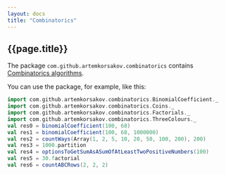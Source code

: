 ```yaml
---
layout: docs
title: "Combinatorics"
---
```


## {{page.title}}

The package ```com.github.artemkorsakov.combinatorics``` contains [Combinatorics algorithms](https://en.wikipedia.org/wiki/Combinatorics). 

You can use the package, for example, like this:
```scala mdoc
import com.github.artemkorsakov.combinatorics.BinomialCoefficient._
import com.github.artemkorsakov.combinatorics.Coins._
import com.github.artemkorsakov.combinatorics.Factorials._
import com.github.artemkorsakov.combinatorics.ThreeColours._
val res0 = binomialCoefficient(100, 68)
val res1 = binomialCoefficient(100, 68, 1000000)
val res2 = countWays(Array(1, 2, 5, 10, 20, 50, 100, 200), 200)
val res3 = 1000.partition
val res4 = optionsToGetSumAsASumOfAtLeastTwoPositiveNumbers(100)
val res5 = 30.factorial
val res6 = countABCRows(2, 2, 2)
```